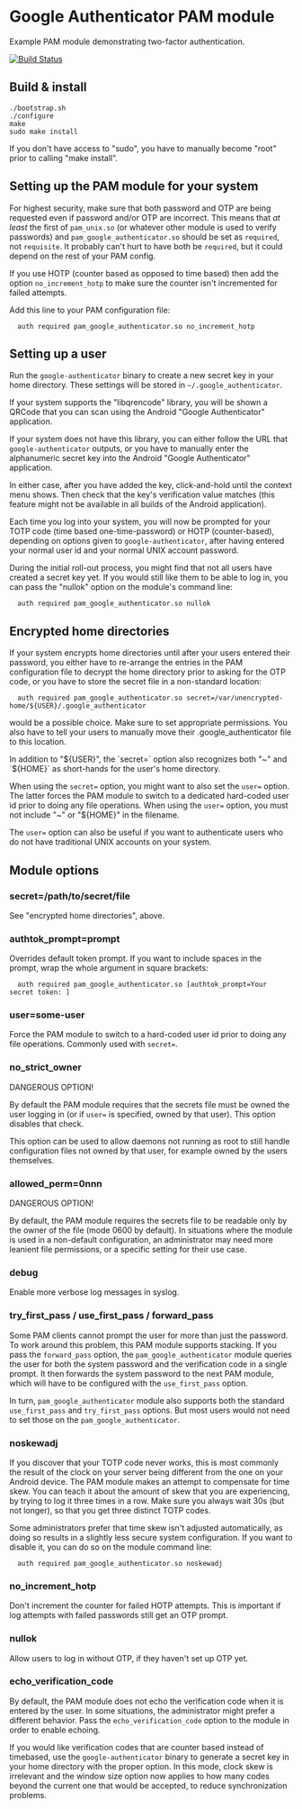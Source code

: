 # Google Authenticator PAM module

Example PAM module demonstrating two-factor authentication.

[![Build Status](https://travis-ci.org/google/google-authenticator-libpam.svg?branch=master)](https://travis-ci.org/google/google-authenticator-libpam)

## Build & install
```shell
./bootstrap.sh
./configure
make
sudo make install
```

If you don't have access to "sudo", you have to manually become "root" prior
to calling "make install".

## Setting up the PAM module for your system

For highest security, make sure that both password and OTP are being requested
even if password and/or OTP are incorrect. This means that *at least* the first
of `pam_unix.so` (or whatever other module is used to verify passwords) and
`pam_google_authenticator.so` should be set as `required`, not `requisite`. It
probably can't hurt to have both be `required`, but it could depend on the rest
of your PAM config.

If you use HOTP (counter based as opposed to time based) then add the option
`no_increment_hotp` to make sure the counter isn't incremented for failed
attempts.

Add this line to your PAM configuration file:

`  auth required pam_google_authenticator.so no_increment_hotp`

## Setting up a user

Run the `google-authenticator` binary to create a new secret key in your home
directory. These settings will be stored in `~/.google_authenticator`.

If your system supports the "libqrencode" library, you will be shown a QRCode
that you can scan using the Android "Google Authenticator" application.

If your system does not have this library, you can either follow the URL that
`google-authenticator` outputs, or you have to manually enter the alphanumeric
secret key into the Android "Google Authenticator" application.

In either case, after you have added the key, click-and-hold until the context
menu shows. Then check that the key's verification value matches (this feature
might not be available in all builds of the Android application).

Each time you log into your system, you will now be prompted for your TOTP code
(time based one-time-password) or HOTP (counter-based), depending on options
given to `google-authenticator`, after having entered your normal user id and
your normal UNIX account password.

During the initial roll-out process, you might find that not all users have
created a secret key yet. If you would still like them to be able to log
in, you can pass the "nullok" option on the module's command line:

`  auth required pam_google_authenticator.so nullok`

## Encrypted home directories

If your system encrypts home directories until after your users entered their
password, you either have to re-arrange the entries in the PAM configuration
file to decrypt the home directory prior to asking for the OTP code, or
you have to store the secret file in a non-standard location:

`  auth required pam_google_authenticator.so secret=/var/unencrypted-home/${USER}/.google_authenticator`

would be a possible choice. Make sure to set appropriate permissions. You also
have to tell your users to manually move their .google_authenticator file to
this location.

In addition to "${USER}", the `secret=` option also recognizes both "~" and
`${HOME}` as short-hands for the user's home directory.

When using the `secret=` option, you might want to also set the `user=`
option. The latter forces the PAM module to switch to a dedicated hard-coded
user id prior to doing any file operations. When using the `user=` option, you
must not include "~" or "${HOME}" in the filename.

The `user=` option can also be useful if you want to authenticate users who do
not have traditional UNIX accounts on your system.

## Module options

### secret=/path/to/secret/file

See "encrypted home directories", above.

### authtok_prompt=prompt

Overrides default token prompt. If you want to include spaces in the prompt,
wrap the whole argument in square brackets:

`  auth required pam_google_authenticator.so [authtok_prompt=Your secret token: ]`

### user=some-user

Force the PAM module to switch to a hard-coded user id prior to doing any file
operations. Commonly used with `secret=`.

### no_strict_owner

DANGEROUS OPTION!

By default the PAM module requires that the secrets file must be owned the user
logging in (or if `user=` is specified, owned by that user). This option
disables that check.

This option can be used to allow daemons not running as root to still handle
configuration files not owned by that user, for example owned by the users
themselves.

### allowed_perm=0nnn

DANGEROUS OPTION!

By default, the PAM module requires the secrets file to be readable only by the
owner of the file (mode 0600 by default). In situations where the module is used
in a non-default configuration, an administrator may need more leanient file
permissions, or a specific setting for their use case.

### debug

Enable more verbose log messages in syslog.

### try_first_pass / use_first_pass / forward_pass

Some PAM clients cannot prompt the user for more than just the password. To
work around this problem, this PAM module supports stacking. If you pass the
`forward_pass` option, the `pam_google_authenticator` module queries the user
for both the system password and the verification code in a single prompt.
It then forwards the system password to the next PAM module, which will have
to be configured with the `use_first_pass` option.

In turn, `pam_google_authenticator` module also supports both the standard
`use_first_pass` and `try_first_pass` options. But most users would not need
to set those on the `pam_google_authenticator`.

### noskewadj

If you discover that your TOTP code never works, this is most commonly the
result of the clock on your server being different from the one on your Android
device. The PAM module makes an attempt to compensate for time skew. You can
teach it about the amount of skew that you are experiencing, by trying to log
it three times in a row. Make sure you always wait 30s (but not longer), so
that you get three distinct TOTP codes.

Some administrators prefer that time skew isn't adjusted automatically, as
doing so results in a slightly less secure system configuration. If you want
to disable it, you can do so on the module command line:

`  auth required pam_google_authenticator.so noskewadj`

### no_increment_hotp

Don't increment the counter for failed HOTP attempts. This is important if log
attempts with failed passwords still get an OTP prompt.

### nullok

Allow users to log in without OTP, if they haven't set up OTP yet.

### echo_verification_code

By default, the PAM module does not echo the verification code when it is
entered by the user. In some situations, the administrator might prefer a
different behavior. Pass the `echo_verification_code` option to the module
in order to enable echoing.

If you would like verification codes that are counter based instead of
timebased, use the `google-authenticator` binary to generate a secret key in
your home directory with the proper option.  In this mode, clock skew is
irrelevant and the window size option now applies to how many codes beyond the
current one that would be accepted, to reduce synchronization problems.
